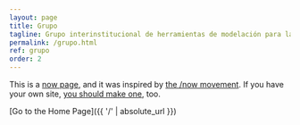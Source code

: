 ```yaml
---
layout: page
title: Grupo
tagline: Grupo interinstitucional de herramientas de modelación para la gestión de la cantidad y calidad de agua
permalink: /grupo.html
ref: grupo
order: 2
---
```


This is a [now page](https://nownownow.com/about), and it was inspired by [the /now movement](https://sivers.org/nowff). If you have your own site, [you should make one](https://nownownow.com/about), too.

[Go to the Home Page]({{ '/' | absolute_url }})
